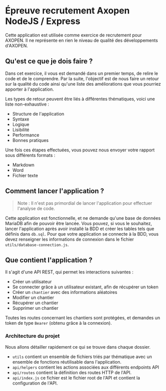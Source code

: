 # Épreuve recrutement Axopen NodeJS / Express

Cette application est utilisée comme exercice de recrutement pour AXOPEN. Il ne représente en rien le niveau de qualité des développements d'AXOPEN.

## Qu'est ce que je dois faire ?

Dans cet exercice, il vous est demandé dans un premier temps, de relire le code et de le comprendre. 
Par la suite, l'objectif est de nous faire un retour sur la qualité du code ainsi qu'une liste des améliorations que vous pourriez apporter à l'application.

Les types de retour peuvent être liés à différentes thématiques, voici une liste non-exhaustive :
- Structure de l'application
- Syntaxe
- Logique
- Lisibilité
- Performance
- Bonnes pratiques


Une fois ces étapes effectuées, vous pouvez nous envoyer votre rapport sous différents formats : 
- Markdown
- Word
- Fichier texte

## Comment lancer l'application ?

> Note : Il n'est pas primordial de lancer l'application pour effectuer l'analyse de code.

Cette application est fonctionnelle, et ne demande qu'une base de données MariaDB afin de pouvoir être lancée.
Vous pouvez, si vous le souhaitez, lancer l'application après avoir installé la BDD et créer les tables tels que définis dans `db.sql`.
Pour que votre application se connecte à la BDD, vous devez renseigner les informations de connexion dans le fichier `utils/database-connection.js`.

## Que contient l'application ?

Il s'agit d'une API REST, qui permet les interactions suivantes :
- Créer un utilisateur
- Se connecter grâce à un utilisateur existant, afin de récupérer un token
- Créer un `chantier` avec des informations aléatoires
- Modifier un chantier
- Récupérer un chantier
- Supprimer un chantier

Toutes les routes concernant les chantiers sont protégées, et demandes un token de type `Bearer` (obtenu grâce à la connexion).

### Architecture du projet 

Nous allons détailler rapidement ce qui se trouve dans chaque dossier.

- `utils` contient un ensemble de fichiers triés par thématique avec un ensemble de fonctions réutilisable dans l'application.
- `api/helpers` contient les actions associées aux différents endpoints API
- `api/routes` contient la définition des routes HTTP de l'API.
- `api/index.js` ce fichier est le fichier root de l'API et contient la configuration de l'API. 